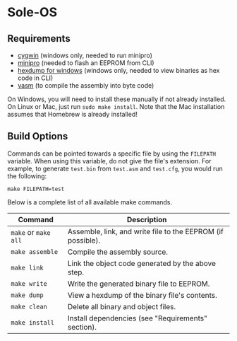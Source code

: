 # Sole-OS

## Requirements
* [cygwin](https://www.cygwin.com/) (windows only, needed to run minipro)
* [minipro](https://gitlab.com/DavidGriffith/minipro/) (needed to flash an EEPROM from CLI)
* [hexdump for windows](https://www.di-mgt.com.au/hexdump-for-windows.html) (windows only, needed to view binaries as hex code in CLI)
* [vasm](http://sun.hasenbraten.de/vasm/) (to compile the assembly into byte code)

On Windows, you will need to install these manually if not already installed.
On Linux or Mac, just run `sudo make install`. Note that the Mac installation assumes that Homebrew is already installed!

## Build Options
Commands can be pointed towards a specific file by using the `FILEPATH` variable.
When using this variable, do not give the file's extension.
For example, to generate `test.bin` from `test.asm` and `test.cfg`, you would run the following:
```
make FILEPATH=test
```
Below is a complete list of all available make commands.

|Command|Description|
|---|---|
|`make` or `make all`|Assemble, link, and write file to the EEPROM (if possible).|
|`make assemble`|Compile the assembly source.|
|`make link`|Link the object code generated by the above step.|
|`make write`|Write the generated binary file to EEPROM.|
|`make dump`|View a hexdump of the binary file's contents.|
|`make clean`|Delete all binary and object files.|
|`make install`|Install dependencies (see "Requirements" section).|

